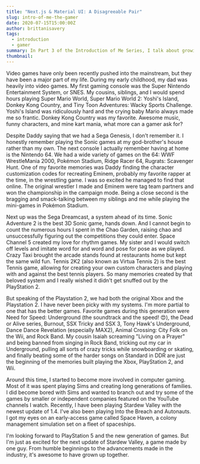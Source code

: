 ```yaml
---
title: "Next.js & Material UI: A Disagreeable Pair"
slug: intro-of-me-the-gamer
date: 2020-07-15T15:00:00Z
author: brittanisavery
tags:
  - introduction
  - gamer
summary: In Part 3 of the Introduction of Me Series, I talk about growing up with video and computer games and seeing the changes in the industry.
thumbnail:
---
```


Video games have only been recently pushed into the mainstream, but they have been a major part of my life. During my early childhood, my dad was heavily into video games. My first gaming console was the Super Nintendo Entertainment System, or SNES. My cousins, siblings, and I would spend hours playing Super Mario World, Super Mario World 2: Yoshi's Island, Donkey Kong Country, and Tiny Toon Adventures: Wacky Sports Challenge. Yoshi's Island was ridiculously hard and the crying baby Mario always made me so frantic. Donkey Kong Country was my favorite. Awesome music, funny characters, and mine kart mania, what more can a gamer ask for?

Despite Daddy saying that we had a Sega Genesis, I don’t remember it. I honestly remember playing the Sonic games at my god-brother's house rather than my own. The next console I actually remember having at home is the Nintendo 64. We had a wide variety of games on the 64: WWF WrestleMania 2000, Pokémon Stadium, Ridge Racer 64, Rugrats: Scavenger Hunt. One of my favorite memories was Daddy finding the character customization codes for recreating Eminem, probably my favorite rapper at the time, in the wrestling game. I was so excited he managed to find that online. The original wrestler I made and Eminem were tag team partners and won the championship in the campaign mode. Being a close second is the bragging and smack-talking between my siblings and me while playing the mini-games in Pokémon Stadium.

Next up was the Sega Dreamcast, a system ahead of its time. Sonic Adventure 2 is the best 3D Sonic game, hands down. And I cannot begin to count the numerous hours I spent in the Chao Garden, raising chao and unsuccessfully figuring out the competitions they could enter. Space Channel 5 created my love for rhythm games. My sister and I would switch off levels and imitate word for and word and pose for pose as we played. Crazy Taxi brought the arcade stands found at restaurants home but kept the same wild fun. Tennis 2K2 (also known as Virtua Tennis 2) is the best Tennis game, allowing for creating your own custom characters and playing with and against the best tennis players. So many memories created by that beloved system and I really wished it didn't get snuffed out by the PlayStation 2.

But speaking of the Playstation 2, we had both the original Xbox and the Playstation 2. I have never been picky with my systems. I'm more partial to one that has the better games. Favorite games during this generation were Need for Speed: Underground (the soundtrack and the speed! :heart_eyes:), the Dead or Alive series, Burnout, SSX Tricky and SSX 3, Tony Hawk's Underground, Dance Dance Revelation (especially MAX2), Animal Crossing: City Folk on the Wii, and Rock Band. My cousin Isaiah screaming "Living on a Prayer" and being banned from singing in Rock Band, tricking out my car in Underground, pulling all sorts of crazy tricks while snowboarding or skating, and finally beating some of the harder songs on Standard in DDR are just the beginning of the memories built playing the Xbox, PlayStation 2, and Wii.

Around this time, I started to become more involved in computer gaming. Most of it was spent playing Sims and creating long generations of families. I did become bored with Sims and wanted to branch out and try some of the games by smaller or independent companies featured on the YouTube channels I watch. Recently, I have been playing Stardew Valley with the newest update of 1.4. I've also been playing Into the Breach and Autonauts. I got my eyes on an early-access game called Space Haven, a colony management simulation set on a fleet of spaceships.

I'm looking forward to PlayStation 5 and the new generation of games. But I'm just as excited for the next update of Stardew Valley, a game made by one guy. From humble beginnings to the advancements made in the industry, it's awesome to have grown up together.
